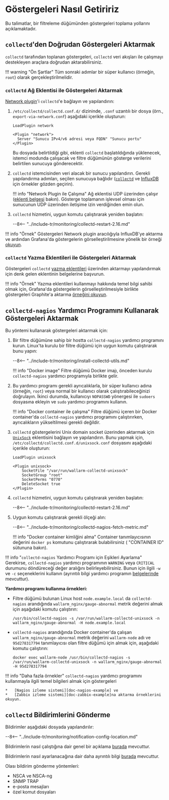 [link-network-plugin]:              https://collectd.org/wiki/index.php/Plugin:Network
[link-network-plugin-docs]:         https://www.collectd.org/documentation/manpages/collectd.conf.html
[link-collectd-networking]:         https://collectd.org/wiki/index.php/Networking_introduction
[link-influx-collectd-support]:     https://docs.influxdata.com/influxdb/v1.7/supported_protocols/collectd/
[link-plugin-table]:                https://collectd.org/wiki/index.php/Table_of_Plugins
[link-nagios-plugin-docs]:          https://www.collectd.org/documentation/manpages/collectd-nagios.html
[link-notif-common]:                https://collectd.org/wiki/index.php/Notifications_and_thresholds
[link-notif-details]:               https://www.collectd.org/documentation/manpages/collectd-threshold.html
[link-influxdb-collectd]:           https://docs.influxdata.com/influxdb/v1.7/supported_protocols/collectd/
[link-unixsock]:                    https://collectd.org/wiki/index.php/Plugin:UnixSock

[doc-network-plugin-example]:       network-plugin-influxdb.md
[doc-write-plugin-example]:         write-plugin-graphite.md
[doc-zabbix-example]:               collectd-zabbix.md
[doc-nagios-example]:               collectd-nagios.md

#	Göstergeleri Nasıl Getiririz

Bu talimatlar, bir filtreleme düğümünden göstergeleri toplama yollarını açıklamaktadır.

##	`collectd`'den Doğrudan Göstergeleri Aktarmak

`collectd` tarafından toplanan göstergeleri, `collectd` veri akışları ile çalışmayı destekleyen araçlara doğrudan aktarabilirsiniz.


!!! warning "Ön Şartlar"
    Tüm sonraki adımlar bir süper kullanıcı (örneğin, `root`) olarak gerçekleştirilmelidir.


###	`collectd` Ağ Eklentisi ile Göstergeleri Aktarmak

[Network plugin][link-network-plugin]'i `collectd`'e bağlayın ve yapılandırın:
1.	`/etc/collectd/collectd.conf.d/` dizininde, `.conf` uzantılı bir dosya (örn., `export-via-network.conf`) aşağıdaki içerikle oluşturun:

    ```
    LoadPlugin network
    
    <Plugin "network">
      Server "Sunucu IPv4/v6 adresi veya FQDN" "Sunucu portu"
    </Plugin>
    ```

    Bu dosyada belirtildiği gibi, eklenti `collectd` başlatıldığında yüklenecek, istemci modunda çalışacak ve filtre düğümünün gösterge verilerini belirtilen sunucuya gönderecektir.
    
2.	`collectd` istemcisinden veri alacak bir sunucu yapılandırın. Gerekli yapılandırma adımları, seçilen sunucuya bağlıdır ([`collectd`][link-collectd-networking] ve [InfluxDB][link-influxdb-collectd] için örnekler gözden geçirin).
    
    
    !!! info "Network Plugin ile Çalışma"
        Ağ eklentisi UDP üzerinden çalışır ([eklenti belgesi][link-network-plugin-docs] bakın). Gösterge toplamanın işlevsel olması için sunucunun UDP üzerinden iletişime izin verdiğinden emin olun.
         
3.	`collectd` hizmetini, uygun komutu çalıştırarak yeniden başlatın:

    --8<-- "../include-tr/monitoring/collectd-restart-2.16.md"

!!! info "Örnek"
    Göstergeleri Network plugin aracılığıyla InfluxDB'ye aktarma ve ardından Grafana'da göstergelerin görselleştirilmesine yönelik bir örneği [okuyun][doc-network-plugin-example].

###	`collectd` Yazma Eklentileri ile Göstergeleri Aktarmak

Göstergeleri `collectd` [yazma eklentileri][link-plugin-table] üzerinden aktarmayı yapılandırmak için denk gelen eklentinin belgelerine başvurun.


!!! info "Örnek"
    Yazma eklentileri kullanmayı hakkında temel bilgi sahibi olmak için, Grafana'da göstergelerin görselleştirilmesiyle birlikte göstergeleri Graphite'a aktarma [örneğini okuyun][doc-write-plugin-example].

##  `collectd-nagios` Yardımcı Programını Kullanarak Göstergeleri Aktarmak

Bu yöntemi kullanarak göstergeleri aktarmak için:

1.  Bir filtre düğümüne sahip bir hostta `collectd-nagios` yardımcı programını kurun. Linux'ta kurulu bir filtre düğümü için uygun komutu çalıştırarak bunu yapın:

    --8<-- "../include-tr/monitoring/install-collectd-utils.md"

    !!! info "Docker image"
        Filtre düğümü Docker imajı, önceden kurulu `collectd-nagios` yardımcı programıyla birlikte gelir.

2.  Bu yardımcı programı gerekli ayrıcalıklarla, bir süper kullanıcı adına (örneğin, `root`) veya normal bir kullanıcı olarak çalıştırabileceğinizi doğrulayın. İkinci durumda, kullanıcıyı `NOPASSWD` yönergesi ile `sudoers` dosyasına ekleyin ve `sudo` yardımcı programını kullanın.

    !!! info "Docker container ile çalışma"
        Filtre düğümü içeren bir Docker container'da `collectd-nagios` yardımcı programını çalıştırırken, ayrıcalıkların yükseltilmesi gerekli değildir.

3.  `collectd` göstergelerini Unix domain socket üzerinden aktarmak için [`UnixSock`][link-unixsock] eklentisini bağlayın ve yapılandırın. Bunu yapmak için, `/etc/collectd/collectd.conf.d/unixsock.conf` dosyasını aşağıdaki içerikle oluşturun:

    ```
    LoadPlugin unixsock

    <Plugin unixsock>
        SocketFile "/var/run/wallarm-collectd-unixsock"
        SocketGroup "root"
        SocketPerms "0770"
        DeleteSocket true
    </Plugin>
    ```

4.  `collectd` hizmetini, uygun komutu çalıştırarak yeniden başlatın:

    --8<-- "../include-tr/monitoring/collectd-restart-2.16.md"

5.  Uygun komutu çalıştırarak gerekli ölçeği alın:

    --8<-- "../include-tr/monitoring/collectd-nagios-fetch-metric.md"

    !!! info "Docker container kimliğini alma"
        Container tanımlayıcısının değerini `docker ps` komutunu çalıştırarak bulabilirsiniz ( "CONTAINER ID" sütununa bakın).

!!! info "`collectd-nagios` Yardımcı Programı için Eşikleri Ayarlama"
    Gerekirse, `collectd-nagios` yardımcı programının `WARNING` veya `CRITICAL` durumunu döndüreceği değer aralığını belirleyebilirsiniz. Bunun için ilgili `-w` ve `-c` seçeneklerini kullanın (ayrıntılı bilgi yardımcı programın [belgelerinde][link-nagios-plugin-docs] mevcuttur).

**Yardımcı programı kullanma örnekleri:**
*   Filtre düğümü bulunan Linux host `node.example.local` da `collectd-nagios` arandığında `wallarm_nginx/gauge-abnormal` metrik değerini almak için aşağıdaki komutu çalıştırın:
  
    ```
    /usr/bin/collectd-nagios -s /var/run/wallarm-collectd-unixsock -n wallarm_nginx/gauge-abnormal -H node.example.local
    ```
       
*   `collectd-nagios` arandığında Docker container'da çalışan `wallarm_nginx/gauge-abnormal` metrik değerini `wallarm-node` adı ve `95d278317794` tanımlayıcısı olan filtre düğümü için almak için, aşağıdaki komutu çalıştırın:
  
    ```
    docker exec wallarm-node /usr/bin/collectd-nagios -s /var/run/wallarm-collectd-unixsock -n wallarm_nginx/gauge-abnormal -H 95d278317794
    ```


!!! info "Daha fazla örnekler"
    `collectd-nagios` yardımcı programını kullanmayla ilgili temel bilgileri almak için göstergeleri
    
    *   [Nagios izleme sistemi][doc-nagios-example] ve
    *   [Zabbix izleme sistemi][doc-zabbix-example]na aktarma örneklerini okuyun.

##  `collectd` Bildirimlerini Gönderme

Bildirimler aşağıdaki dosyada yapılandırılır:

--8<-- "../include-tr/monitoring/notification-config-location.md"

Bildirimlerin nasıl çalıştığına dair genel bir açıklama [burada][link-notif-common] mevcuttur.

Bildirimlerin nasıl ayarlanacağına dair daha ayrıntılı bilgi [burada][link-notif-details] mevcuttur.

Olası bildirim gönderme yöntemleri:
*   NSCA ve NSCA-ng
*   SNMP TRAP
*   e-posta mesajları
*   özel komut dosyaları